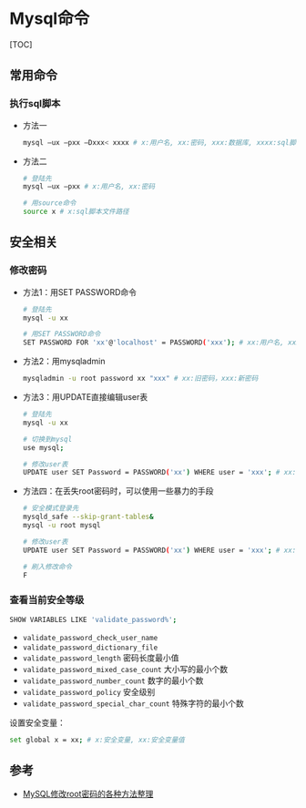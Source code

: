 # Mysql命令

[TOC]



## 常用命令

### 执行sql脚本

- 方法一

  ```sh
  mysql –ux –pxx –Dxxx< xxxx # x:用户名, xx:密码, xxx:数据库, xxxx:sql脚本文件路径
  ```

- 方法二

  ```sh
  # 登陆先
  mysql –ux –pxx # x:用户名, xx:密码
  
  # 用source命令
  source x # x:sql脚本文件路径
  ```



## 安全相关

### 修改密码

- 方法1：用SET PASSWORD命令

  ```sh
  # 登陆先
  mysql -u xx
  
  # 用SET PASSWORD命令
  SET PASSWORD FOR 'xx'@'localhost' = PASSWORD('xxx'); # xx:用户名, xxx:密码
  ```

- 方法2：用mysqladmin

  ```sh
  mysqladmin -u root password xx "xxx" # xx:旧密码，xxx:新密码
  ```

- 方法3：用UPDATE直接编辑user表

  ```sh
  # 登陆先
  mysql -u xx
  
  # 切换到mysql
  use mysql;
  
  # 修改user表
  UPDATE user SET Password = PASSWORD('xx') WHERE user = 'xxx'; # xx:新密码，xxx:用户名
  ```

- 方法四：在丢失root密码时，可以使用一些暴力的手段

  ```sh
  # 安全模式登录先
  mysqld_safe --skip-grant-tables&
  mysql -u root mysql
  
  # 修改user表
  UPDATE user SET Password = PASSWORD('xx') WHERE user = 'xxx'; # xx:新密码，xxx:用户名
  
  # 刷入修改命令
  F
  ```

### 查看当前安全等级

```sh
SHOW VARIABLES LIKE 'validate_password%';
```

- `validate_password_check_user_name`
- `validate_password_dictionary_file`
- `validate_password_length` 密码长度最小值
- `validate_password_mixed_case_count` 大小写的最小个数
- `validate_password_number_count` 数字的最小个数
- `validate_password_policy` 安全级别
- `validate_password_special_char_count` 特殊字符的最小个数

设置安全变量：

```sh
set global x = xx; # x:安全变量, xx:安全变量值
```



## 参考

- [MySQL修改root密码的各种方法整理](https://www.linuxidc.com/Linux/2008-02/11137.htm)

